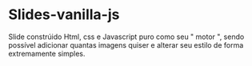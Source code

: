 # Slides-vanilla-js
 Slide constrúido  Html, css e Javascript puro como seu " motor ", sendo possível adicionar quantas imagens quiser e alterar seu estilo de forma extremamente simples.
